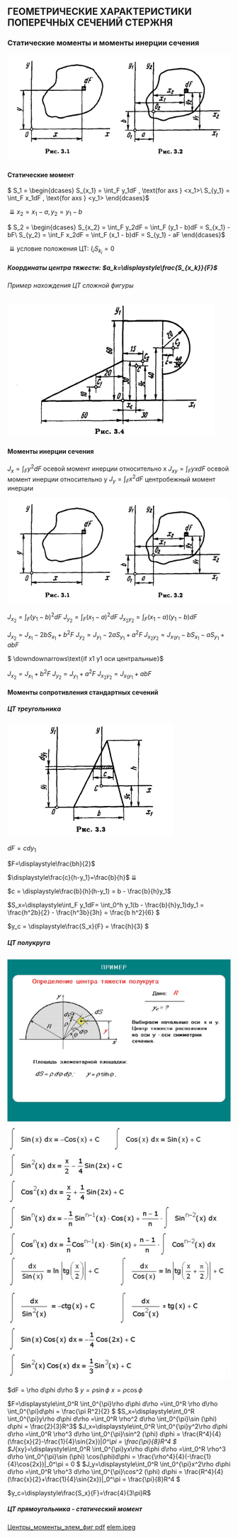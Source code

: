 ## ГЕОМЕТРИЧЕСКИЕ ХАРАКТЕРИСТИКИ ПОПЕРЕЧНЫХ СЕЧЕНИЙ СТЕРЖНЯ

### Статические моменты и моменты инерции сечения

![56](../../img/fed/56.png)

#### Статические момент
$ S_1 = \begin{dcases}
S_{x_1} = \int_F y_1dF , \text{for axs } <x_1>\\
S_{y_1} = \int_F x_1dF , \text{for axs } <y_1>
\end{dcases}$

$\downdownarrows x_2 = x_1 - a, y_2 = y_1 - b$

$ S_2 = \begin{dcases}
S_{x_2} = \int_F y_2dF = \int_F (y_1 - b)dF = S_{x_1} - bF\\
S_{y_2} = \int_F x_2dF = \int_F (x_1 - b)dF = S_{y_1} - aF
\end{dcases}$

$\downdownarrows \text{условие положения ЦТ: } \{_i S_{k_i} = 0$

##### Координаты центра тяжести: $a_k=\displaystyle\frac{S_{x_k}}{F}$
###### Пример нахождения ЦТ сложной фигуры
![58](../../img/fed/58.png)



#### Моменты инерции сечения

$J_x = \displaystyle\int_F y^2 dF$ осевой момент инерции относительно x
$J_{xy} = \displaystyle\int_F y x dF$ осевой момент инерции относительно y
$J_y = \displaystyle\int_F x^2 dF$ центробежный момент инерции

![56](../../img/fed/56.png)

$J_{x_2} = \displaystyle \int_F (y_1 - b)^2 dF$
$J_{y_2} = \displaystyle \int_F (x_1 - a)^2 dF$
$J_{{x_2}{y_2}} = \displaystyle \int_F (x_1 - a)(y_1 - b) dF$

$J_{x_2} = J_{x_1} - 2bS_{x_1} + b^2 F$
$J_{y_2} = J_{y_1} - 2aS_{y_1} + a^2 F$
$J_{{x_2}{y_2}} = J_{{x_1}{y_1}} - bS_{x_1} - aS_{y_1} + ab F$

$ \downdownarrows\text{if x1 y1 оси центральные}$

$J_{x_2} = J_{x_1} + b^2 F$
$J_{y_2} = J_{y_1} + a^2 F$
$J_{{x_2}{y_2}} = J_{{x_1}{y_1}} + ab F$

#### Моменты сопротивления стандартных сечений
##### ЦТ треугольника

![57](../../img/fed/57.png)

$dF = cdy_1$

$F=\displaystyle\frac{bh}{2}$

$\displaystyle\frac{c}{h-y_1}=\frac{b}{h}$
$\downdownarrows$

$c = \displaystyle\frac{b}{h}(h-y_1) = b - \frac{b}{h}y_1$

$S_x=\displaystyle\int_F y_1dF= \int_0^h y_1(b - \frac{b}{h}y_1)dy_1 = \frac{h^2b}{2} - \frac{h^3b}{3h} = \frac{b h^2}{6} $

$y_c = \displaystyle\frac{S_x}{F} = \frac{h}{3} $

##### ЦТ полукруга



![1](../../img/any/slide-7.jpg)
![2](../../img/any/jOutzv2Upl8.jpg)

$dF = \rho d\phi d\rho $
$y=\rho\sin\phi$
$x=\rho\cos\phi$

$F=\displaystyle\int_0^R \int_0^{\pi}\rho d\phi d\rho  =\int_0^R \rho d\rho \int_0^{\pi}d\phi = \frac{\pi R^2}{2} $
$S_x=\displaystyle\int_0^R \int_0^{\pi}y\rho d\phi d\rho  =\int_0^R \rho^2 d\rho \int_0^{\pi}\sin (\phi) d\phi = \frac{2}{3}R^3$
$J_x=\displaystyle\int_0^R \int_0^{\pi}y^2\rho d\phi d\rho  =\int_0^R \rho^3 d\rho \int_0^{\pi}\sin^2 (\phi) d\phi = \frac{R^4}{4}(\frac{x}{2}-\frac{1}{4}\sin{2x})|_0^\pi = \frac{\pi}{8}R^4 $
$J_{xy}=\displaystyle\int_0^R \int_0^{\pi}yx\rho d\phi d\rho  =\int_0^R \rho^3 d\rho \int_0^{\pi}\sin (\phi) \cos(\phi)d\phi = \frac{\rho^4}{4}(-\frac{1}{4}\cos{2x})|_0^\pi = 0 $
$J_y=\displaystyle\int_0^R \int_0^{\pi}x^2\rho d\phi d\rho  =\int_0^R \rho^3 d\rho \int_0^{\pi}\cos^2 (\phi) d\phi = \frac{R^4}{4}(\frac{x}{2}+\frac{1}{4}\sin{2x})|_0^\pi = \frac{\pi}{8}R^4 $

$y_c=\displaystyle\frac{S_x}{F}=\frac{4}{3\pi}R$

##### ЦТ прямоугольника - статический момент




[Центры_моменты_элем_фиг pdf](../../img/any/Центры_моменты_элем_фиг.pdf) 
[elem.jpeg](../../img/any/elem.jpeg) 



